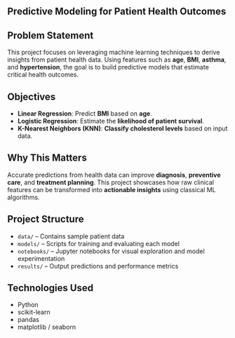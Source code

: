 ## Predictive Modeling for Patient Health Outcomes

## Problem Statement

This project focuses on leveraging machine learning techniques to derive insights from patient health data. Using features such as **age**, **BMI**, **asthma**, and **hypertension**, the goal is to build predictive models that estimate critical health outcomes.

## Objectives

* **Linear Regression**: Predict **BMI** based on **age**.
* **Logistic Regression**: Estimate the **likelihood of patient survival**.
* **K-Nearest Neighbors (KNN)**: **Classify cholesterol levels** based on input data.

## Why This Matters

Accurate predictions from health data can improve **diagnosis**, **preventive care**, and **treatment planning**. This project showcases how raw clinical features can be transformed into **actionable insights** using classical ML algorithms.

## Project Structure

* `data/` – Contains sample patient data
* `models/` – Scripts for training and evaluating each model
* `notebooks/` – Jupyter notebooks for visual exploration and model experimentation
* `results/` – Output predictions and performance metrics

## Technologies Used

* Python
* scikit-learn
* pandas
* matplotlib / seaborn

